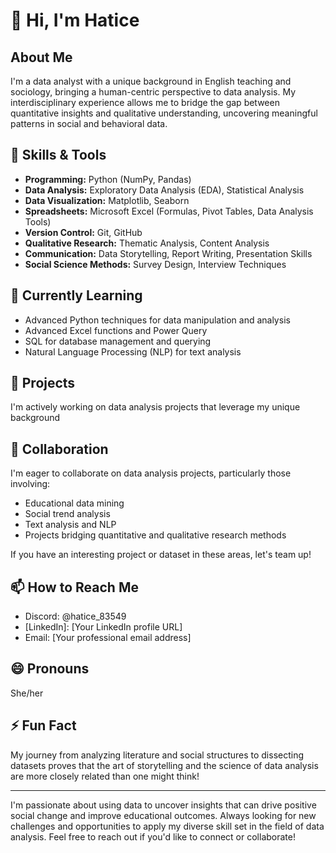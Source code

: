 # 👋 Hi, I'm Hatice

## About Me
I'm a data analyst with a unique background in English teaching and sociology, bringing a human-centric perspective to data analysis. My interdisciplinary experience allows me to bridge the gap between quantitative insights and qualitative understanding, uncovering meaningful patterns in social and behavioral data.

## 🚀 Skills & Tools
- **Programming:** Python (NumPy, Pandas)
- **Data Analysis:** Exploratory Data Analysis (EDA), Statistical Analysis
- **Data Visualization:** Matplotlib, Seaborn
- **Spreadsheets:** Microsoft Excel (Formulas, Pivot Tables, Data Analysis Tools)
- **Version Control:** Git, GitHub
- **Qualitative Research:** Thematic Analysis, Content Analysis
- **Communication:** Data Storytelling, Report Writing, Presentation Skills
- **Social Science Methods:** Survey Design, Interview Techniques

## 🌱 Currently Learning
- Advanced Python techniques for data manipulation and analysis
- Advanced Excel functions and Power Query
- SQL for database management and querying
- Natural Language Processing (NLP) for text analysis

## 💼 Projects
I'm actively working on data analysis projects that leverage my unique background

## 💞️ Collaboration
I'm eager to collaborate on data analysis projects, particularly those involving:
- Educational data mining
- Social trend analysis
- Text analysis and NLP
- Projects bridging quantitative and qualitative research methods

If you have an interesting project or dataset in these areas, let's team up!

## 📫 How to Reach Me
- Discord: @hatice_83549
- [LinkedIn]: [Your LinkedIn profile URL]
- Email: [Your professional email address]

## 😄 Pronouns
She/her

## ⚡ Fun Fact
My journey from analyzing literature and social structures to dissecting datasets proves that the art of storytelling and the science of data analysis are more closely related than one might think!

---

I'm passionate about using data to uncover insights that can drive positive social change and improve educational outcomes. Always looking for new challenges and opportunities to apply my diverse skill set in the field of data analysis. Feel free to reach out if you'd like to connect or collaborate!

<!---
incehatice/incehatice is a ✨ special ✨ repository because its `README.md` (this file) appears on your GitHub profile.
You can click the Preview link to take a look at your changes.
--->
